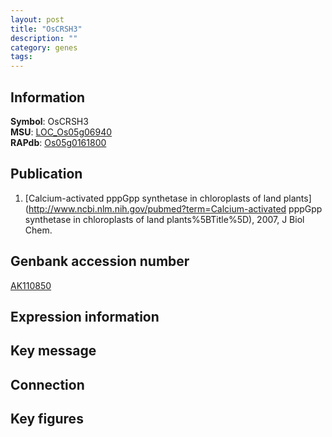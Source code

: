 ```yaml
---
layout: post
title: "OsCRSH3"
description: ""
category: genes
tags: 
---
```


## Information
__Symbol__: OsCRSH3  
__MSU__: [LOC_Os05g06940](http://rice.plantbiology.msu.edu/cgi-bin/ORF_infopage.cgi?orf=LOC_Os05g06940)  
__RAPdb__: [Os05g0161800](http://rapdb.dna.affrc.go.jp/viewer/gbrowse_details/irgsp1?name=Os05g0161800)  

## Publication
1. [Calcium-activated pppGpp synthetase in chloroplasts of land plants](http://www.ncbi.nlm.nih.gov/pubmed?term=Calcium-activated pppGpp synthetase in chloroplasts of land plants%5BTitle%5D), 2007, J Biol Chem.

## Genbank accession number
[AK110850](http://www.ncbi.nlm.nih.gov/nuccore/AK110850)  

## Expression information

## Key message

## Connection

## Key figures


